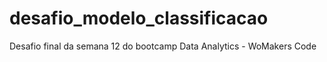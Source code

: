 # desafio_modelo_classificacao
Desafio final da semana 12 do bootcamp Data Analytics - WoMakers Code
